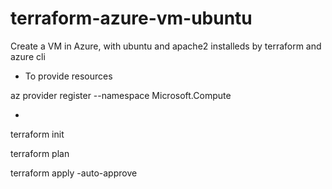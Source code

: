 # terraform-azure-vm-ubuntu
Create a VM in Azure, with ubuntu and apache2 installeds by terraform and azure cli

* To provide resources

az provider register --namespace Microsoft.Compute

-

terraform init

terraform plan

terraform apply -auto-approve

